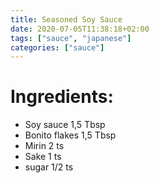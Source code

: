 ```yaml
---
title: Seasoned Soy Sauce
date: 2020-07-05T11:38:18+02:00
tags: ["sauce", "japanese"]
categories: ["sauce"]
---
```


# Ingredients:
- Soy sauce 1,5 Tbsp
- Bonito flakes 1,5 Tbsp
- Mirin 2 ts
- Sake 1 ts
- sugar 1/2 ts
